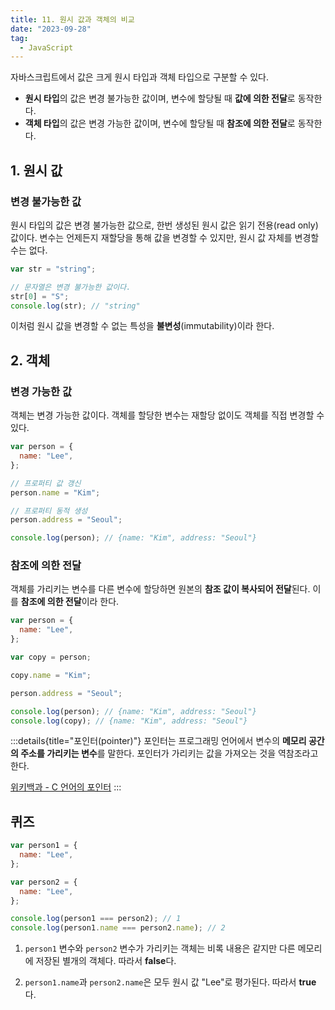 ```yaml
---
title: 11. 원시 값과 객체의 비교
date: "2023-09-28"
tag:
  - JavaScript
---
```


자바스크립트에서 값은 크게 원시 타입과 객체 타입으로 구분할 수 있다.

- **원시 타입**의 값은 변경 불가능한 값이며, 변수에 할당될 때 **값에 의한 전달**로 동작한다.
- **객체 타입**의 값은 변경 가능한 값이며, 변수에 할당될 때 **참조에 의한 전달**로 동작한다.

<!-- end -->

## 1. 원시 값

### 변경 불가능한 값

원시 타입의 값은 변경 불가능한 값으로, 한번 생성된 원시 값은 읽기 전용(read only) 값이다.
변수는 언제든지 재할당을 통해 값을 변경할 수 있지만, 원시 값 자체를 변경할 수는 없다.

```js
var str = "string";

// 문자열은 변경 불가능한 값이다.
str[0] = "S";
console.log(str); // "string"
```

이처럼 원시 값을 변경할 수 없는 특성을 **불변성**(immutability)이라 한다.

## 2. 객체

### 변경 가능한 값

객체는 변경 가능한 값이다. 객체를 할당한 변수는 재할당 없이도 객체를 직접 변경할 수 있다.

```js
var person = {
  name: "Lee",
};

// 프로퍼티 값 갱신
person.name = "Kim";

// 프로퍼티 동적 생성
person.address = "Seoul";

console.log(person); // {name: "Kim", address: "Seoul"}
```

### 참조에 의한 전달

객체를 가리키는 변수를 다른 변수에 할당하면 원본의 **참조 값이 복사되어 전달**된다. 이를 **참조에 의한 전달**이라 한다.

```js
var person = {
  name: "Lee",
};

var copy = person;

copy.name = "Kim";

person.address = "Seoul";

console.log(person); // {name: "Kim", address: "Seoul"}
console.log(copy); // {name: "Kim", address: "Seoul"}
```

:::details{title="포인터(pointer)"}
포인터는 프로그래밍 언어에서 변수의 **메모리 공간의 주소를 가리키는 변수**를 말한다.
포인터가 가리키는 값을 가져오는 것을 역참조라고 한다.

[위키백과 - C 언어의 포인터](<https://ko.wikipedia.org/wiki/%ED%8F%AC%EC%9D%B8%ED%84%B0_(%ED%94%84%EB%A1%9C%EA%B7%B8%EB%9E%98%EB%B0%8D)>)
:::

## 퀴즈

```js
var person1 = {
  name: "Lee",
};

var person2 = {
  name: "Lee",
};

console.log(person1 === person2); // 1
console.log(person1.name === person2.name); // 2
```

1. `person1` 변수와 `person2` 변수가 가리키는 객체는 비록 내용은 같지만 다른 메모리에 저장된 별개의 객체다. 따라서 **false**다.

2. `person1.name`과 `person2.name`은 모두 원시 값 "Lee"로 평가된다. 따라서 **true**다.
